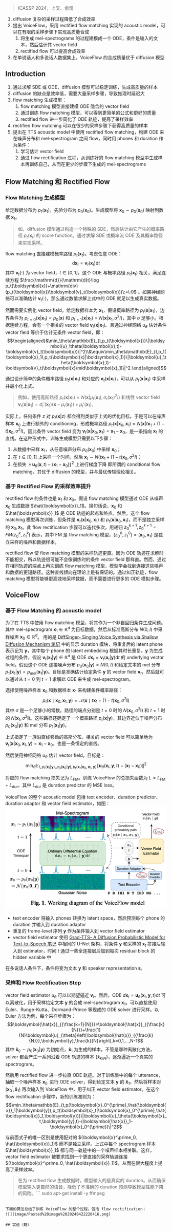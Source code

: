 > ICASSP 2024，上交、俞凯

1. diffusion 复杂的采样过程降低了合成效率
2. 提出 VoiceFlow，采用 rectified flow matching 实现的 acoustic model，可以在有限的采样步骤下实现高质量合成
    1. 将生成 mel-spectrograms 的过程建模成一个 ODE，条件是输入的文本，然后估计其 vector field
    2. rectified flow 可以提高合成效率
3. 在单说话人和多说话人数据集上，VoiceFlow 的合成质量优于 diffusion 模型

## Introduction

1. 通过求解 SDE 或 ODE，diffusion 模型可以稳定训练，生成高质量的样本
2. diffusion 的缺点是效率低，需要大量采样步骤，导致推理时延迟大
3. flow matching 生成模型：
    1. flow matching 模型直接建模 ODE 隐含的 vector field
    2. 通过训练 flow matching 模型，可以得到更简单的公式和更好的质量
    3. rectified flow 进一步简化了 ODE 轨迹，提高了采样效率
4. rectified flow matching 可以在很少的采样步骤下获得高质量的样本
5. 提出在 TTS acoustic model 中使用 rectified flow matching，构建 ODE 来在噪声分布和 mel-spectrogram 之间 flow，同时用 phones 和 duration 作为条件：
    1. 学习估计 vector field
    2. 通过 flow rectification 过程，从训练好的 flow matching 模型中生成样本再训练自己，从而在更少的步骤下生成的 mel-spectrograms


## Flow Matching 和 Rectified Flow

### Flow Matching 生成模型

给定数据分布为 $p_1(\boldsymbol{x}_1)$，先验分布为 $p_0(\boldsymbol{x}_0)$。生成模型将 $\boldsymbol{x}_0 \sim p_0(\boldsymbol{x}_0)$ 映射到数据 $\boldsymbol{x}_1$。
> 如，diffusion 模型通过构造一个特殊的 SDE，然后估计由它产生的概率路径 $p_t(\boldsymbol{x}_t)$ 的 score function。通过求解 SDE 或概率流 ODE 及其概率路径来实现采样。

flow matching 直接建模概率路径 $p_t(\boldsymbol{x}_t)$。考虑任意 ODE：
$$\mathrm{d}\boldsymbol{x}_{t}=\boldsymbol{v}_{t}(\boldsymbol{x}_{t})\mathrm{d}t$$
其中 $\boldsymbol{v}_t(\cdot)$ 为 vector field，$t \in [0, 1]$。这个 ODE 与概率路径 $p_t(\boldsymbol{x}_t)$ 相关，满足连续方程 $\frac{\mathrm{d}}{\mathrm{d}t}\log p_t(\boldsymbol{x})+\mathrm{div}(p_t(\boldsymbol{x})\boldsymbol{v}_t(\boldsymbol{x}))\:=\:0$ 。如果神经网络可以准确估计 $\boldsymbol{v}_t(\cdot)$，那么通过数值求解上式中的 ODE 就足以生成真实数据。

然而需要实例化 vector field。给定数据样本为 $\boldsymbol{x}_1$，假设概率路径为 $p_t(\boldsymbol{x} | \boldsymbol{x}_1)$，边界条件为 $p_{t=0}(\boldsymbol{x} | \boldsymbol{x}_1) = p_0(\boldsymbol{x})$ 和 $p_{t=1}(\boldsymbol{x} | \boldsymbol{x}_1) = N(\boldsymbol{x} | \boldsymbol{x}_1, \sigma^2I)$，其中 $\sigma$ 足够小。根据连续方程，会有一个相关的 vector field $\boldsymbol{v}_t(\boldsymbol{x} | \boldsymbol{x}_1)$。且通过神经网络 $u_\theta$ 估计条件 vector field 等价于估计无条件 vector field，即：
$$\begin{aligned}&\min_\theta\mathbb{E}_{t,p_t(\boldsymbol{x})}\|\boldsymbol{u}_\theta(\boldsymbol{x},t)-\boldsymbol{v}_t(\boldsymbol{x})\|^2\\&\equiv\min_\theta\mathbb{E}_{t,p_1(\boldsymbol{x}_1),p_t(\boldsymbol{x}|\boldsymbol{x}_1)}\|\boldsymbol{u}_\theta(\boldsymbol{x},t)-\boldsymbol{v}_t(\boldsymbol{x}\mid\boldsymbol{x}_1)\|^2.\end{aligned}$$

通过设计简单的条件概率路径 $p_t(\boldsymbol{x} | \boldsymbol{x}_1)$ 和对应的 $\boldsymbol{v}_t(\boldsymbol{x} | \boldsymbol{x}_1)$，可以从 $p_t(\boldsymbol{x} | \boldsymbol{x}_1)$ 中采样并最小化上式。
> 例如，使用高斯路径 $p_t(\boldsymbol{x} | \boldsymbol{x}_1) = N(\boldsymbol{x} | \mu_t(\boldsymbol{x}_1), \sigma_t(\boldsymbol{x}_1)^2I)$ 和线性 vector field $\boldsymbol{v}_t(\boldsymbol{x} | \boldsymbol{x}_1) = \sigma_t'(\boldsymbol{x}_1)(\boldsymbol{x} - \mu_t(\boldsymbol{x}_1)) + \mu_t'(\boldsymbol{x}_1)$。

实际上，任何条件 $z$ 对 $p_t(\boldsymbol{x} | z)$ 都会得到类似于上式的优化目标。于是可以在噪声样本 $\boldsymbol{x}_0$ 上进行额外的 conditioning，形成概率路径 $p_t(\boldsymbol{x} | \boldsymbol{x}_0, \boldsymbol{x}_1) = N(\boldsymbol{x} | t\boldsymbol{x}_1 + (1 - t)\boldsymbol{x}_0, \sigma^2I)$。因此条件 vector field 变为 $\boldsymbol{v}_t(\boldsymbol{x} | \boldsymbol{x}_0, \boldsymbol{x}_1) = \boldsymbol{x}_1 - \boldsymbol{x}_0$，是一条指向 $\boldsymbol{x}_1$ 的直线。在这种形式中，训练生成模型只需要以下步骤：
1. 从数据中采样 $\boldsymbol{x}_1$，从任意噪声分布 $p_0(\boldsymbol{x}_0)$ 中采样 $\boldsymbol{x}_0$；
2. 在 $t \in [0, 1]$ 上采样一个时间，然后 $\boldsymbol{x}_t \sim N(t\boldsymbol{x}_1 + (1 - t)\boldsymbol{x}_0, \sigma^2I)$；
3. 在损失 $\|\boldsymbol{u}_\theta(\boldsymbol{x}, t) - (\boldsymbol{x}_1 - \boldsymbol{x}_0)\|^2$ 上进行梯度下降
即所谓的 conditional flow matching，其优于 diffusion 的模型，并与最优传输理论相关。

### 基于 Rectified Flow 的采样效率提升

rectified flow 的条件也是 $\boldsymbol{x}_1$ 和 $\boldsymbol{x}_0$。假设 flow matching 模型通过 ODE 从噪声 $\boldsymbol{x}_0$ 生成数据 $\hat{\boldsymbol{x}}_1$。换句话说，$\boldsymbol{x}_0$ 和 $\hat{\boldsymbol{x}}_1$ 是 ODE 轨迹的起点和终点。然后，这个 flow matching 模型再次训练，但条件是 $\boldsymbol{v}_t(\boldsymbol{x} | \boldsymbol{x}_0, {\boldsymbol{x}}_1)$ 和 $p_t(\boldsymbol{x} | \boldsymbol{x}_0, {\boldsymbol{x}}_1)$，而不是独立采样的 $\boldsymbol{x}_0, \boldsymbol{x}_1$。此 flow rectification 步骤可以迭代多次，用递归 $z^{k+1}_0, z^{k+1}_0 = {FM}(z^{k}_0, z^{k}_1)$ 表示，其中 FM 是 flow matching 模型，$(z_0^0, z_1^0) = (\boldsymbol{x}_0, \boldsymbol{x}_1)$ 是独立采样的噪声和数据样本。

rectified flow 使 flow matching 模型的采样轨迹更直。因为 ODE 轨迹在求解时不能相交，所以轨迹很可能不会像训练时的条件 vector field 那样直。然而，通过在相同轨迹的端点上再次训练 flow matching 模型，模型学会找到连接这些噪声和数据的更短路径。这种直线倾向在理论上是有保证的。通过纠正轨迹，flow matching 模型将能够更高效地采样数据，而不需要进行更多的 ODE 模拟步骤。

## VoiceFlow

### 基于 Flow Matching 的 acoustic model

为了在 TTS 中使用 flow matching 模型，将其作为一个非自回归条件生成问题。其中 mel-spectrogram $\boldsymbol{x}_1 \in \mathbb{R}^d$ 为目标数据，然后从标准高斯分布 $N(0, I)$ 中采样噪声 $\boldsymbol{x}_0 \in \mathbb{R}^d$。
用的是 [DiffSinger- Singing Voice Synthesis via Shallow Diffusion Mechanism 笔记](../歌声合成/DiffSinger-%20Singing%20Voice%20Synthesis%20via%20Shallow%20Diffusion%20Mechanism%20笔记.md) 中的显示 duration 模块，将重复后的 latent phone 表示记为 $\boldsymbol{y}$，其中每个 phone 的 latent embedding 根据其时长重复。$\boldsymbol{y}$ 为生成过程的条件，假设 $\boldsymbol{v}_t(\boldsymbol{x}_t | \boldsymbol{y}) \in \mathbb{R}^d$ 是 ODE $d\boldsymbol{x}_t = \boldsymbol{v}_t(\boldsymbol{x}_t | \boldsymbol{y})\mathrm{d}t$ 的 underlying vector field。假设这个 ODE 连接噪声分布 $p_0(\boldsymbol{x}_0 | \boldsymbol{y}) = N(0, I)$ 和给定文本的 mel 分布 $p_1(\boldsymbol{x}_1 | \boldsymbol{y}) = p_{\text{mel}}(\boldsymbol{x}_1 | \boldsymbol{y})$。目标是准确估计给定条件 $\boldsymbol{y}$ 的 vector field $\boldsymbol{v}_t$，然后就可以通过从 $t = 0$ 到 $t = 1$ 求解此 ODE 来生成 mel-spectrogram。

选择使用噪声样本 $\boldsymbol{x}_0$ 和数据样本 $\boldsymbol{x}_1$ 来构建条件概率路径：
$$p_t(\boldsymbol{x}\mid\boldsymbol{x}_0,\boldsymbol{x}_1,\boldsymbol{y})=\mathcal{N}(\boldsymbol{x}\mid t\boldsymbol{x}_1+(1-t)\boldsymbol{x}_0,\sigma^2\boldsymbol{I})$$
其中 $\sigma$ 是一个足够小的常数。路径的端点分别是 $t = 0$ 时的 $N(\boldsymbol{x}_0, \sigma^2\boldsymbol{I})$ 和 $t = 1$ 时的 $N(\boldsymbol{x}_1, \sigma^2\boldsymbol{I})$。这些路径还确定了一个概率路径 $p_t(\boldsymbol{x} | \boldsymbol{y})$，其边界近似于噪声分布 $p_0(\boldsymbol{x}_0 | \boldsymbol{y})$ 和 mel 分布 $p_1(\boldsymbol{x}_1 | \boldsymbol{y})$。

上式指定了一族沿直线移动的高斯分布。相关的 vector field 可以简单地为 $\boldsymbol{v}_t(\boldsymbol{x} | \boldsymbol{x}_0, \boldsymbol{x}_1, \boldsymbol{y}) = \boldsymbol{x}_1 - \boldsymbol{x}_0$，也是一条恒定的直线。

然后使用神经网络 $u_\theta$ 估计 vector field。目标是：
$$\min_\theta\mathbb{E}_{t,p_1(\boldsymbol{x}_1|\boldsymbol{y}),p_0(\boldsymbol{x}_0|\boldsymbol{y}),p_t(\boldsymbol{x}_t|\boldsymbol{x}_0,\boldsymbol{x}_1,\boldsymbol{y})}\|\boldsymbol{u}_\theta(\boldsymbol{x}_t,\boldsymbol{y},t)-(\boldsymbol{x}_1-\boldsymbol{x}_0)\|^2$$

对应的 flow matching 损失记为 $L_{\text{FM}}$。训练 VoiceFlow 的总损失函数为 $L = L_{\text{FM}} + L_{\text{dur}}$，其中 $L_{\text{dur}}$ 是 duration predictor 的 MSE loss。

VoiceFlow 的整个 acoustic model 包括 text encoder、duration predictor、duration adaptor 和 vector field estimator，如图：
![](image/Pasted%20image%2020240422215445.png)

+ text encoder 将输入 phones 转换为 latent space，然后预测每个 phone 的 duration 并输入到 duration adaptor
+ 重复的 frame-level 序列 $\boldsymbol{y}$ 作为条件输入到 vector field estimator
+ vector field estimator 使用 [Grad-TTS- A Diffusion Probabilistic Model for Text-to-Speech 笔记](../Grad-TTS-%20A%20Diffusion%20Probabilistic%20Model%20for%20Text-to-Speech%20笔记.md) 中相同的 U-Net 架构，将条件 $\boldsymbol{y}$ 和采样的 $\boldsymbol{x}_t$ 拼接后输入到 estimator，时间 $t$ 通过一些全连接层后加到每次 residual block 的 hidden variable 中

在多说话人条件下，条件将变为文本 $\boldsymbol{y}$ 和 speaker representation $\boldsymbol{s}$。

### 采样和 Flow Rectification Step

vector field estimator $u_\theta$ 可以以期望逼近 $\boldsymbol{v}_t$。然后，ODE $d\boldsymbol{x}_t = \boldsymbol{u}_\theta(\boldsymbol{x}_t, \boldsymbol{y}, t)\mathrm{d}t$ 可以离散化，用于采样给定文本 $\boldsymbol{y}$ 的合成 mel-spectrogram $\boldsymbol{x}_1$。可以直接使用 Euler、Runge-Kutta、Dormand-Prince 等现成的 ODE solver 进行采样。以 Euler 方法为例，每个采样步骤为：
$$\boldsymbol{\hat{x}}_{{\frac{k+1}{N}}}=\boldsymbol{\hat{x}}_{{\frac{k}{N}}}+\frac{1}{N}\boldsymbol{u}_{\theta}\left(\boldsymbol{\hat{x}}_{{\frac{k}{N}}},\boldsymbol{y},\frac{k}{N}\right),k=0,1,...,N-1$$
其中 $\boldsymbol{\hat{x}}_0 \sim p_0(\boldsymbol{x}_0 | \boldsymbol{y})$ 为初始点，$\boldsymbol{\hat{x}}_1$ 为生成的样本。不管是哪种离散化方法，solver 都会产生一系列沿着 ODE 轨迹的样本 $\{\boldsymbol{\hat{x}}_{k/N}\}$，逐渐逼近一个真实的 spectrogram。

然后用 rectified flow 进一步拉直 ODE 轨迹。对于训练集中的每个 utterance，抽取一个噪声样本 $\boldsymbol{x}^\prime_0$ 进行 ODE solver，得到给定文本 $\boldsymbol{y}$ 的 $\boldsymbol{\hat{x}}_1$。然后将样本对 $(\boldsymbol{x}^\prime_0, \boldsymbol{\hat{x}}_1)$ 再次输入到 VoiceFlow 中，用于纠正 vector field estimator。在这个 flow rectification 步骤中，新的训练准则为：
$$\min_\theta\mathbb{E}_{t,p(\boldsymbol{x}_0^{\prime},\hat{\boldsymbol{x}}_1|\boldsymbol{y}),p_t(\boldsymbol{x}_t|\boldsymbol{x}_0^{\prime},\hat{\boldsymbol{x}}_1,\boldsymbol{y})}\|\boldsymbol{u}_\theta(\boldsymbol{x}_t,\boldsymbol{y},t)-(\boldsymbol{\hat{x}}_1-\boldsymbol{x}_0^{\prime})\|^2$$

与前面式子的唯一区别是使用配对的 $(\boldsymbol{x}^\prime_0, \hat{\boldsymbol{x}}_1)$ 而不是独立采样。上式中每个 spectrogram 样本 $\hat{\boldsymbol{x}}_1$ 都与同一轨迹中的一个噪声样本相关联。这样，vector field estimator 被要求找到一个更直接的采样轨迹连接 $(\boldsymbol{x}^\prime_0, \hat{\boldsymbol{x}}_1)$，从而在很大程度上提高了采样效率。
> 在为 rectified flow 生成数据时，模型输入的是真实的 duration。从而确保模型输入更自然的语音，降低了不准确的 duration 预测导致模型性能下降的风险。```
sudo apt-get install -y ffmpeg
```

下面的算法总结了训练 VoiceFlow 的整个过程，包括 flow rectification：
![](image/Pasted%20image%2020240422220416.png)

## 实验（略）
